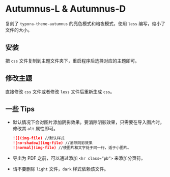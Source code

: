 # Autumnus-L & Autumnus-D

复刻了 `typora-theme-autumnus` 的亮色模式和暗夜模式，使用 `less` 编写，缩小了文件的大小。

## 安装

把 `css` 文件复制到主题文件夹下，重启程序后选择对应的主题即可。

## 修改主题

直接修改 `css` 文件或者修改 `less` 文件后重新生成 `css`。

## 一些 Tips

+ 默认情况下会对图片添加阴影效果。要消除阴影效果，只需要在导入图片时，修改其 `alt` 属性即可。

  ```markdown
  ![](img-file) //默认样式
  ![no-shadow](img-file) //消除阴影效果
  ![normal](img-file) //使图片和文字处于同一行，适于小图片。
  ```

+ 导出为 PDF 之前，可以通过添加 `<hr class=“pb”>` 来添加分页符。

+ 请不要删除 `light` 文件，`dark` 样式依赖该文件。